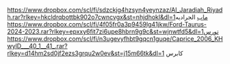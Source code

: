 https://www.dropbox.com/scl/fi/sdzckjg4hzsyn4yeynzaz/Al_Jaradiah_Riyadh.rar?rlkey=hkcldrqbottbk902o7cwncvgx&st=nhjdhokl&dl=1ماب الجراديه
https://www.dropbox.com/scl/fi/4f05fr0a3p9459lg41jkw/Ford-Taurus-2024-2023.rar?rlkey=epxxy6fit7zi6upe8hbrn9g9c&st=wjnwtfd5&dl=1تورس 
https://www.dropbox.com/scl/fi/n3ugevyfhbt9gqcn1guqe/Caprice_2006_KHwylD___40_1__41_.rar?rlkey=d14hm2sd0jf2ezs3grqu2w0ev&st=j15m66tk&dl=1 كابرس
